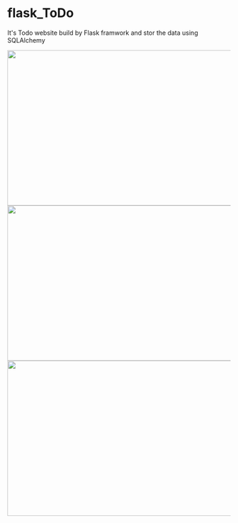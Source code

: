 # flask_ToDo
It's Todo website build by Flask framwork and stor the data using SQLAlchemy





<img src="https://user-images.githubusercontent.com/15935347/108268655-82881200-7175-11eb-87c0-5333f83e995b.png"  width="900" height="350" />


<img src="https://user-images.githubusercontent.com/15935347/108268694-8fa50100-7175-11eb-9c66-b5adf6218b63.png"  width="900" height="350" />


<img src="https://user-images.githubusercontent.com/15935347/108268718-9a5f9600-7175-11eb-83d4-ea691422dd04.png"  width="900" height="350" />
